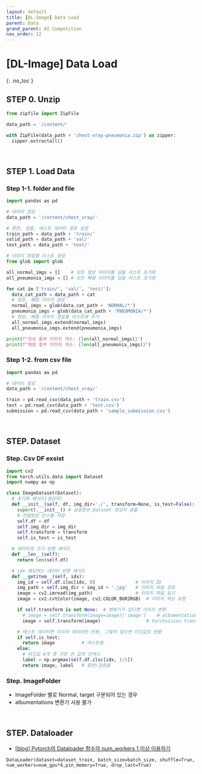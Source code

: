 ```yaml
---
layout: default
title: [DL-Image] Data Load
parent: Data
grand_parent: AI Competition
nav_order: 12
---
```


# [DL-Image] Data Load 
{: .no_toc }


## STEP 0. Unzip

```python
from zipfile import ZipFile

data_path = '/content/'

with ZipFile(data_path + 'chest-xray-pneumonia.zip') as zipper:
  zipper.extractall()
```

<br>

## STEP 1. Load Data

### Step 1-1. folder and file

```python
import pandas as pd

# 데이터 경로
data_path = '/content/chest_xray/'

# 훈련, 검증, 테스트 데이터 경로 설정
train_path = data_path + 'train/'
valid_path = data_path + 'val/'
test_path = data_path + 'test/'

# 이미지 파일명 리스트 생성
from glob import glob

all_normal_imgs = []    # 모든 정상 이미지를 담을 리스트 초기화
all_pneumonia_imgs = [] # 모든 폐렴 이미지를 담을 리스트 초기화

for cat in ['train/', 'val/', 'test/']:
  data_cat_path = data_path + cat
  # 정상, 폐렴 이미지 경로
  normal_imgs = glob(data_cat_path + 'NORMAL/*')
  pneumonia_imgs = glob(data_cat_path + 'PNEUMONIA/*')
  # 정상, 폐렴 이미지 경로를 리스트에 추가
  all_normal_imgs.extend(normal_imgs)
  all_pneumonia_imgs.extend(pneumonia_imgs)

print(f"정상 흉부 이미지 개수: {len(all_normal_imgs)}")
print(f"폐렴 흉부 이미지 개수: {len(all_pneumonia_imgs)}")
```

### Step 1-2. from csv file

```python
import pandas as pd

# 데이터 경로
data_path = '/content/chest_xray/'

train = pd.read_csv(data_path + 'train.csv')
test = pd.read_csv(data_path + 'test.csv')
submission = pd.read_csv(data_path + 'sample_submission.csv')
```

<br>

## STEP. Dataset

### Step. Csv DF exsist

```python
import cv2
from torch.utils.data import Dataset
import numpy as np

class ImageDataset(Dataset):
  # 초기화 메서드(생성자)
  def __init__(self, df, img_dir='./', transform=None, is_test=False):
    super().__init__() # 상송받은 Dataset 생성자 호출
    # 전달받은 인수들 저장
    self.df = df
    self.img_dir = img_dir
    self.transform = transform
    self.is_test = is_test

  # 데이터셋 크기 반환 메서드
  def __len__(self):
    return len(self.df)

  # idx 해당하는 데이터 반환 메서드
  def __getitem__(self, idx):
    img_id = self.df.iloc[idx, 0]               # 이미지 ID
    img_path = self.img_dir + img_id + '.jpg'   # 이미지 파일 경로
    image = cv2.imread(img_path)                # 이미지 파일 읽기
    image = cv2.cvtColor(image, cv2.COLOR_BGR2RGB)  # 이미지 색상 보정

    if self.transform is not None:  # 변화기가 있다면 이미지 변환
      # image = self.transform(image=image)['image']    # albumentations 모듈 변환기
      image = self.transform(image)                 # torchvision transform 모듈 변환기

    # 테스트 데이터면 이미지 데이터만 반환, 그렇치 않으면 타깃값도 반환
    if self.is_test:
      return image          # 테스트용
    else:
      # 타깃값 4개 중 가장 큰 값의 인덱스
      label = np.argmax(self.df.iloc[idx, 1:5])
      return image, label   # 훈련/검증용
```

### Step. ImageFolder

* ImageFolder 별로 Normal, target 구분되어 있는 경우
* albumentations 변환기 사용 불가

<br>

## STEP. Dataloader

* [[blog] Pytorch의 Dataloader 함수의 num_workers 1 이상 이용하기](https://velog.io/@giseg2118/Pytorch%EC%9D%98-Dataloader-%ED%95%A8%EC%88%98%EC%9D%98-numworkers-0-%EC%9D%B4%EC%83%81-%EC%9D%B4%EC%9A%A9%ED%95%98%EA%B8%B0)

```
DataLoader(dataset=dataset_train, batch_size=batch_size, shuffle=True, num_workers=num_gpu*4,pin_memory=True, drop_last=True)
```